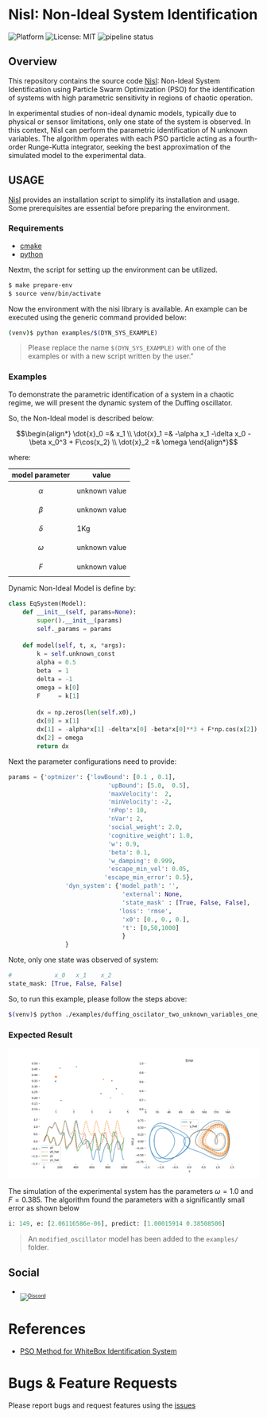 # NisI: Non-Ideal System Identification

![Platform](https://img.shields.io/badge/platform-python-lightgrey.svg?style=flat)
![License: MIT](https://img.shields.io/badge/License-MIT-yellow.svg)
![pipeline status](https://gitlab.com/jeferson.lima/nisi/badges/main/pipeline.svg)


## Overview
This repository contains the source code [NisI](https://gitlab.com/jeferson.lima/nisi): Non-Ideal System Identification using Particle Swarm Optimization (PSO) for the identification of systems with high parametric sensitivity in regions of chaotic operation.

In experimental studies of non-ideal dynamic models, typically due to physical or sensor limitations, only one state of the system is observed. In this context, NisI can perform the parametric identification of N unknown variables. The algorithm operates with each PSO particle acting as a fourth-order Runge-Kutta integrator, seeking the best approximation of the simulated model to the experimental data.

## USAGE

[NisI](https://gitlab.com/jeferson.lima/nisi) provides an installation script to simplify its installation and usage. Some prerequisites are essential before preparing the environment.

### Requirements
* [cmake](https://cmake.org/)
* [python](https://www.python.org/downloads/)

Nextm, the script for setting up the environment can be utilized.

```bash
$ make prepare-env
$ source venv/bin/activate
```
Now the environment with the nisi library is available. An example can be executed using the generic command provided below:

```bash 
(venv)$ python examples/$(DYN_SYS_EXAMPLE)
```

> Please replace the name `$(DYN_SYS_EXAMPLE)` with one of the examples or with a new script written by the user."

### Examples
To demonstrate the parametric identification of a system in a chaotic regime, we will present the dynamic system of the Duffing oscillator.

So, the Non-Ideal model is described below:

```math
\begin{align*}
\dot{x}_0 =& x_1 \\
\dot{x}_1 =& -\alpha x_1 -\delta x_0 - \beta x_0^3 + F\cos(x_2) \\
\dot{x}_2 =& \omega
\end{align*}
```

where: 

|model parameter| value|
|---|---|
|$$\alpha$$|unknown value|
|$$\beta$$ |unknown value|
|$$\delta$$ |1Kg|
|$$\omega$$ |unknown value|
|$$F$$ | unknown value|

Dynamic Non-Ideal Model is define by:

```python
class EqSystem(Model):
    def __init__(self, params=None):
        super().__init__(params)
        self._params = params

    def model(self, t, x, *args):
        k = self.unknown_const
        alpha = 0.5
        beta  = 1
        delta = -1
        omega = k[0]
        F     = k[1]

        dx = np.zeros(len(self.x0),)
        dx[0] = x[1]
        dx[1] = -alpha*x[1] -delta*x[0] -beta*x[0]**3 + F*np.cos(x[2])
        dx[2] = omega
        return dx
```

Next the parameter configurations need to provide:

```python
params = {'optmizer': {'lowBound': [0.1 , 0.1],
                            'upBound': [5.0,  0.5],
                            'maxVelocity':  2, 
                            'minVelocity': -2,
                            'nPop': 10,
                            'nVar': 2,
                            'social_weight': 2.0,
                            'cognitive_weight': 1.0,
                            'w': 0.9,
                            'beta': 0.1,
                            'w_damping': 0.999,
                            'escape_min_vel': 0.05,
                           'escape_min_error': 0.5},
                'dyn_system': {'model_path': '',
                                'external': None,
                                'state_mask' : [True, False, False],
                               'loss': 'rmse',
                                'x0': [0., 0., 0.],
                                't': [0,50,1000]
                                }
                }
```

Note, only one state was observed of system:
```python
#            x_0   x_1    x_2
state_mask: [True, False, False]
```
So, to run this example, please follow the steps above:

```bash
$(venv)$ python ./examples/duffing_oscilator_two_unknown_variables_one_state_observed.py
```

### Expected Result

![](images/duffing_problem.gif)

The simulation of the experimental system has the parameters $\omega = 1.0$ and $F = 0.385$. The algorithm found the parameters with a significantly small error as shown below

```python
i: 149, e: [2.06116586e-06], predict: [1.00015914 0.38508506]
```

> An `modified_oscillator` model has been added to the `examples/` folder.

## Social

* <sub><sub>[![Discord](https://img.shields.io/discord/1163988043536011344?logo=discord&logoColor=white)](https://discord.gg/c4yWGHcAeM)</sub></sub>

# References
* [PSO Method for WhiteBox Identification System](https://gitlab.com/jeferson.lima/wbident)

# Bugs & Feature Requests
Please report bugs and request features using the [issues](https://gitlab.com/jeferson.lima/nisi/-/issues)

